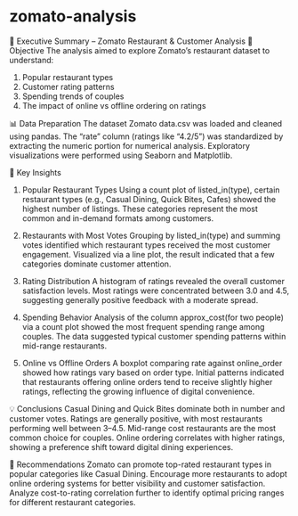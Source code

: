 # zomato-analysis
🧾 Executive Summary – Zomato Restaurant & Customer Analysis
🎯 Objective
The analysis aimed to explore Zomato’s restaurant dataset to understand:

1. Popular restaurant types
2. Customer rating patterns
3. Spending trends of couples
4. The impact of online vs offline ordering on ratings

📊 Data Preparation
The dataset Zomato data.csv was loaded and cleaned using pandas.
The “rate” column (ratings like “4.2/5”) was standardized by extracting the numeric portion for numerical analysis.
Exploratory visualizations were performed using Seaborn and Matplotlib.

🍴 Key Insights
1. Popular Restaurant Types
Using a count plot of listed_in(type), certain restaurant types (e.g., Casual Dining, Quick Bites, Cafes) showed the highest number of listings.
These categories represent the most common and in-demand formats among customers.

2. Restaurants with Most Votes
Grouping by listed_in(type) and summing votes identified which restaurant types received the most customer engagement.
Visualized via a line plot, the result indicated that a few categories dominate customer attention.

3. Rating Distribution
A histogram of ratings revealed the overall customer satisfaction levels.
Most ratings were concentrated between 3.0 and 4.5, suggesting generally positive feedback with a moderate spread.

4. Spending Behavior
Analysis of the column approx_cost(for two people) via a count plot showed the most frequent spending range among couples.
The data suggested typical customer spending patterns within mid-range restaurants.

5. Online vs Offline Orders
A boxplot comparing rate against online_order showed how ratings vary based on order type.
Initial patterns indicated that restaurants offering online orders tend to receive slightly higher ratings, reflecting the growing influence of digital convenience.

💡 Conclusions
Casual Dining and Quick Bites dominate both in number and customer votes.
Ratings are generally positive, with most restaurants performing well between 3–4.5.
Mid-range cost restaurants are the most common choice for couples.
Online ordering correlates with higher ratings, showing a preference shift toward digital dining experiences.

🚀 Recommendations
Zomato can promote top-rated restaurant types in popular categories like Casual Dining.
Encourage more restaurants to adopt online ordering systems for better visibility and customer satisfaction.
Analyze cost-to-rating correlation further to identify optimal pricing ranges for different restaurant categories.
